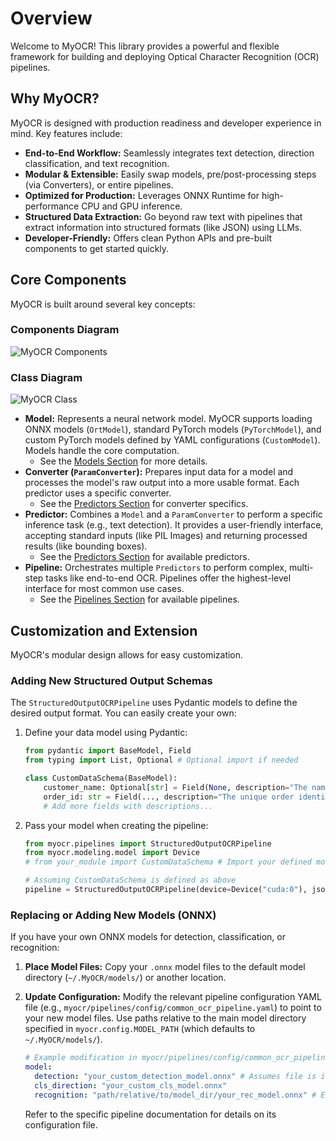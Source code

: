 # Overview

Welcome to MyOCR! This library provides a powerful and flexible framework for building and deploying Optical Character Recognition (OCR) pipelines.

## Why MyOCR?

MyOCR is designed with production readiness and developer experience in mind. Key features include:

*   **End-to-End Workflow:** Seamlessly integrates text detection, direction classification, and text recognition.
*   **Modular & Extensible:** Easily swap models, pre/post-processing steps (via Converters), or entire pipelines.
*   **Optimized for Production:** Leverages ONNX Runtime for high-performance CPU and GPU inference.
*   **Structured Data Extraction:** Go beyond raw text with pipelines that extract information into structured formats (like JSON) using LLMs.
*   **Developer-Friendly:** Offers clean Python APIs and pre-built components to get started quickly.

## Core Components

MyOCR is built around several key concepts:

### Components Diagram
![MyOCR Components](../assets/images/components.png)


### Class Diagram
![MyOCR Class](../assets/images/myocr_class_diagram.png)

*   **Model:** Represents a neural network model. MyOCR supports loading ONNX models (`OrtModel`), standard PyTorch models (`PyTorchModel`), and custom PyTorch models defined by YAML configurations (`CustomModel`). Models handle the core computation.
    *   See the [Models Section](../../models/index.md) for more details.
*   **Converter (`ParamConverter`):** Prepares input data for a model and processes the model's raw output into a more usable format. Each predictor uses a specific converter.
    *   See the [Predictors Section](../../predictors/index.md) for converter specifics.
*   **Predictor:** Combines a `Model` and a `ParamConverter` to perform a specific inference task (e.g., text detection). It provides a user-friendly interface, accepting standard inputs (like PIL Images) and returning processed results (like bounding boxes).
    *   See the [Predictors Section](../../predictors/index.md) for available predictors.
*   **Pipeline:** Orchestrates multiple `Predictors` to perform complex, multi-step tasks like end-to-end OCR. Pipelines offer the highest-level interface for most common use cases.
    *   See the [Pipelines Section](../../pipelines/index.md) for available pipelines.

## Customization and Extension

MyOCR's modular design allows for easy customization.

### Adding New Structured Output Schemas

The `StructuredOutputOCRPipeline` uses Pydantic models to define the desired output format. You can easily create your own:

1.  Define your data model using Pydantic:

    ```python
    from pydantic import BaseModel, Field
    from typing import List, Optional # Optional import if needed

    class CustomDataSchema(BaseModel):
        customer_name: Optional[str] = Field(None, description="The name of the customer")
        order_id: str = Field(..., description="The unique order identifier") # Use ... for required fields
        # Add more fields with descriptions...
    ```

2.  Pass your model when creating the pipeline:

    ```python
    from myocr.pipelines import StructuredOutputOCRPipeline
    from myocr.modeling.model import Device
    # from your_module import CustomDataSchema # Import your defined model

    # Assuming CustomDataSchema is defined as above
    pipeline = StructuredOutputOCRPipeline(device=Device("cuda:0"), json_schema=CustomDataSchema)
    ```

### Replacing or Adding New Models (ONNX)

If you have your own ONNX models for detection, classification, or recognition:

1.  **Place Model Files:** Copy your `.onnx` model files to the default model directory (`~/.MyOCR/models/`) or another location.

2.  **Update Configuration:** Modify the relevant pipeline configuration YAML file (e.g., `myocr/pipelines/config/common_ocr_pipeline.yaml`) to point to your new model files. Use paths relative to the main model directory specified in `myocr.config.MODEL_PATH` (which defaults to `~/.MyOCR/models/`).

    ```yaml
    # Example modification in myocr/pipelines/config/common_ocr_pipeline.yaml
    model:
      detection: "your_custom_detection_model.onnx" # Assumes file is in ~/.MyOCR/models/
      cls_direction: "your_custom_cls_model.onnx"
      recognition: "path/relative/to/model_dir/your_rec_model.onnx" # Example if in a subdirectory
    ```

    Refer to the specific pipeline documentation for details on its configuration file.
   